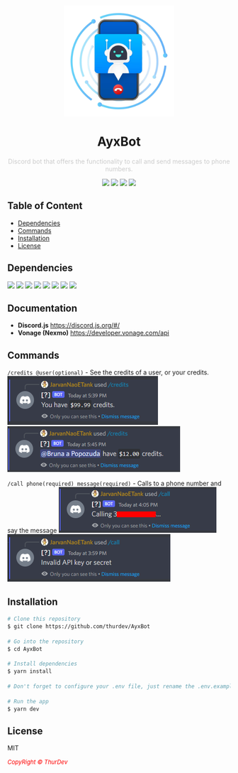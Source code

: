 <p align="center">
  <img src="./images/logo.png" width="250" align="center">
</p>
                                                                        
<h1 align="center">AyxBot</h1>
<p align="center" style="color: #ccc;">
Discord bot that offers the functionality to call and send messages to phone numbers.
</p>

<p align="center">
<img src="https://img.shields.io/github/stars/thurdev/AyxBot?style=for-the-badge">
<img src="https://img.shields.io/github/license/thurdev/AyxBot?style=for-the-badge">
<img src="https://img.shields.io/github/issues/thurdev/AyxBot?style=for-the-badge">
<img src="https://img.shields.io/github/forks/thurdev/AyxBot?style=for-the-badge">
</p>

## Table of Content

- [Dependencies](#dependencies)
- [Commands](#commands)
- [Installation](#installation)
- [License](#license)

## Dependencies

<img src="https://img.shields.io/badge/>=16.0.1-B?style=for-the-badge&logo=javascript&label=dotenv">
<img src="https://img.shields.io/badge/>=5.0.8-B?style=for-the-badge&logo=sqlite&label=sqlite3">
<img src="https://img.shields.io/badge/^0.0.1--security-B?style=for-the-badge&logo=files&label=FS">
<img src="https://img.shields.io/node/v/discord.js?style=for-the-badge&logo=discord&label=Discord.js"
<br>
<img src="https://img.shields.io/badge/>=0.5.0-B?style=for-the-badge&logo=discord&label=@discordjs/rest">
<img src="https://img.shields.io/badge/>=0.34.0-B?style=for-the-badge&logo=discord&label=discord-api-types">
<img src="https://img.shields.io/badge/>=0.15.0-B?style=for-the-badge&logo=discord&label=@discordjs/builders">
<img src="https://img.shields.io/badge/>=2.11.1-B?style=for-the-badge&logo=vonage&label=@vonage/server-sdk">

## Documentation

- **Discord.js** https://discord.js.org/#/
- **Vonage (Nexmo)** https://developer.vonage.com/api

## Commands

``/credits @user(optional)`` - See the credits of a user, or your credits.
<img src="./images/credits_self.png">
<img src="./images/credits_user.png">

``/call phone(required) message(required)`` - Calls to a phone number and say the message
<img src="./images/calling.png">
<img src="./images/invalidapikey.png">


## Installation

```bash
# Clone this repository
$ git clone https://github.com/thurdev/AyxBot

# Go into the repository
$ cd AyxBot

# Install dependencies
$ yarn install

# Don't forget to configure your .env file, just rename the .env.example to .env

# Run the app
$ yarn dev
```

## License

MIT


 <i style='text-align: center; color: red;font-size: 13px;'>CopyRight © ThurDev</i> 
